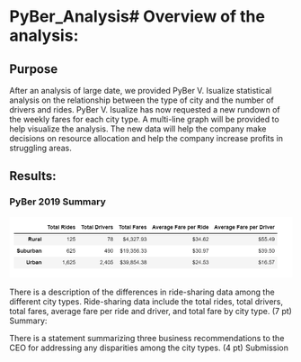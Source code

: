 # PyBer_Analysis# Overview of the analysis:

## Purpose

After an analysis of large date, we provided PyBer V. Isualize statistical analysis on the relationship between the type of city and the number of drivers and rides. PyBer V. Isualize has now requested a new rundown of the weekly fares for each city type. A multi-line graph will be provided to help visualize the analysis. The new data will help the company make decisions on resource allocation and help the company increase profits in struggling areas.

## Results:

### PyBer 2019 Summary

![pyber_summary_df](https://github.com/JoseEspinosaTello/PyBer_Analysis/blob/main/analysis/pyber_summary_df.png)


There is a description of the differences in ride-sharing data among the different city types. Ride-sharing data include the total rides, total drivers, total fares, average fare per ride and driver, and total fare by city type. (7 pt)
Summary:

There is a statement summarizing three business recommendations to the CEO for addressing any disparities among the city types. (4 pt)
Submission
